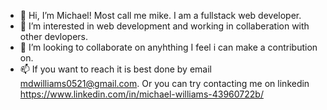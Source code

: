 - 👋 Hi, I’m Michael! Most call me mike. I am a fullstack web developer.
- 👀 I’m interested in web development and working in collaberation with other devlopers. 
- 💞️ I’m looking to collaborate on anyhthing I feel i can make a contribution on.
- 📫 If you want to reach it is best done by email mdwilliams0521@gmail.com. Or you can try contacting me on linkedin https://www.linkedin.com/in/michael-williams-43960722b/

<!---
MichaelDWilliams1/MichaelDWilliams1 is a ✨ special ✨ repository because its `README.md` (this file) appears on your GitHub profile.
You can click the Preview link to take a look at your changes.
--->
